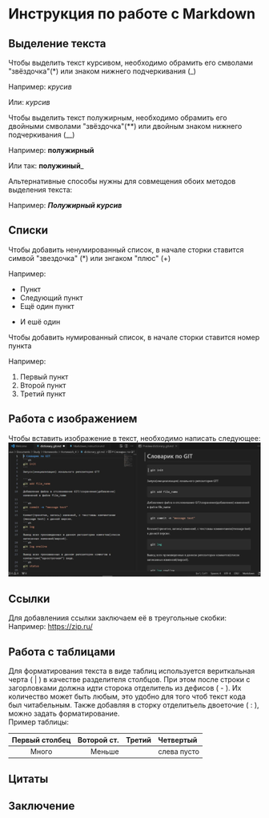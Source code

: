 # Инструкция по работе с Markdown
## Выделение текста
Чтобы выделить текст курсивом, необходимо обрамить его смволами "звёздочка"(*) или знаком нижнего подчеркивания (_)

Например: *крусив*

Или: _курсив_

Чтобы выделить текст полужирным, необходимо обрамить его двойными смволами "звёздочка"(**) или двойным знаком нижнего подчеркивания (__)

Например: **полужирный**

Или так: __полужиный___

Альтернативные способы нужны для совмещения обоих методов выделения текста:

Например: __*Полужирный курсив*__
## Списки
Чтобы добавить ненумированный список, в начале сторки ставится симвой "звездочка" (*) или знгаком "плюс" (+)

Например:
* Пункт
* Следующий пункт
* Ещё один пункт
+ И ешё один

Чтобы добавить нумированный список, в начале сторки ставится номер пункта

Например:
1. Первый пункт
2. Второй пункт
3. Третий пункт
## Работа с изображением
Чтобы вставить изображение в текст, необходимо написать следующее: ![Скриншот](screenshot_1.JPG)
## Ссылки
Для добавлениия ссылки заключаем её в треугольные скобки:
Например: 
<https://zip.ru/>
## Работа с таблицами
Для форматирования текста в виде таблиц используется вериткальная черта ( | ) в качестве разделителя столбцов. При этом после строки с загорловками должна идти сторока отделитель из дефисов ( - ). Их количество может быть любым, это удобно для того чтоб текст кода был читабельным. Также добавляя  в сторку отделитьель двоеточие ( : ), можно задать форматирование.  
Пример таблицы:

| Первый столбец | Воторой ст.| Третий | Четвертый  | 
|:--------------:|-----------:|--------|:-----------|
|Много           |Меньше      |        |слева пусто |

## Цитаты
## Заключение